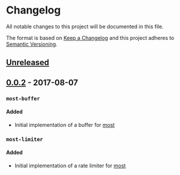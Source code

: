 # Changelog #

All notable changes to this project will be documented in this file.

The format is based on [Keep a Changelog](http://keepachangelog.com/en/1.0.0/)
and this project adheres to [Semantic Versioning](http://semver.org/spec/v2.0.0.html).

## [Unreleased](https://github.com/craft-ai/most-utils/compare/v0.0.2...HEAD) ##

## [0.0.2](https://github.com/craft-ai/most-utils/compare/v0.0.1...v0.0.2) - 2017-08-07 ##
### `most-buffer` ###
#### Added ####
- Initial implementation of a buffer for [most](https://github.com/cujojs/most)

### `most-limiter` ###
#### Added ####
- Initial implementation of a rate limiter for [most](https://github.com/cujojs/most)

